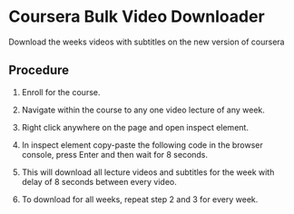 # Coursera Bulk Video Downloader
  Download the weeks videos with subtitles on the new version of coursera

## Procedure

1. Enroll for the course.

2. Navigate within the course to any one video lecture of any week.

3. Right click anywhere on the page and open inspect element. 

4. In inspect element copy-paste the following code in the browser console, press Enter and then wait for 8 seconds. 

5. This will download all lecture videos and subtitles for the week with delay of 8 seconds between every video.

6. To download for all weeks, repeat step 2 and 3 for every week.
